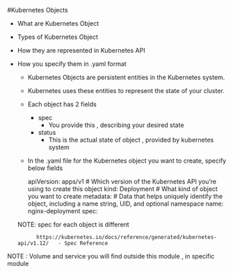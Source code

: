 #Kubernetes Objects


- What are Kubernetes Object     
- Types of Kubernetes Object
- How they are represented in Kubernetes API
- How you specify them in .yaml format


    - Kubernetes Objects are persistent entities in the Kubernetes system.
    - Kubernetes uses these entities to represent the state of your cluster.
    - Each object has 2 fields
         - spec 
             - You provide this , describing your desired state
         - status 
             - This is the actual state of object , provided by kubernetes system
             
    - In the .yaml file for the Kubernetes object you want to create, specify below fields
      
      apiVersion: apps/v1  # Which version of the Kubernetes API you’re using to create this object
      kind: Deployment     # What kind of object you want to create
      metadata:            # Data that helps uniquely identify the object, including a name string, UID, and optional namespace
        name: nginx-deployment
      spec: 
      
     NOTE:  spec for each object is different 
            
            https://kubernetes.io/docs/reference/generated/kubernetes-api/v1.12/   - Spec Reference
             
             

             
NOTE : Volume and service you will find outside this module , in specific module 